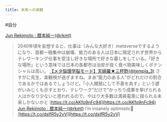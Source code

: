```yaml
---
title: 未来への楽観
---
```


\#自分

[Jun Rekimoto : 暦本純一(@rkmt)](https://twitter.com/rkmt/status/1488842224184205315)

 > 
 > 2040年頃を妄想すると、仕事は（みんな大好き）metaverseでするようになり、首都一極集中は崩壊、能力のある人は日本に限定されず世界からテレワーキング仕事を受注し好きな場所で好きな暮しをしている。「好きな場所」という意味では日本の各都市は治安が良く食べ物美味しくポテンシャルは高い。
 > [【メタ倫理学脳モード】天婦羅★三杯酢(@templa_3)](https://twitter.com/templa_3/status/1488847973488693249)
 > さすがに先生、楽観視が過ぎますね。まあ”能力のある人”がどれだけの割合であるかではあるでしょうけど。「小人閑居にして不善を為す」という諺がいみじくも示すとおり、テレワーク”だけで”かっちり成果を挙げられる人はかなり少ないと思われるので、やはり大多数は満員電車に揺られる未来しかないかと [https://t.co/AKfo9nFc94](https://t.co/AKfo9nFc94)
 > [Jun Rekimoto : 暦本純一(@rkmt)](https://twitter.com/rkmt/status/1488848762562748417)
 > l’m insanely optimistic🤗 [https://t.co/dslfR5y2vV](https://t.co/dslfR5y2vV)
